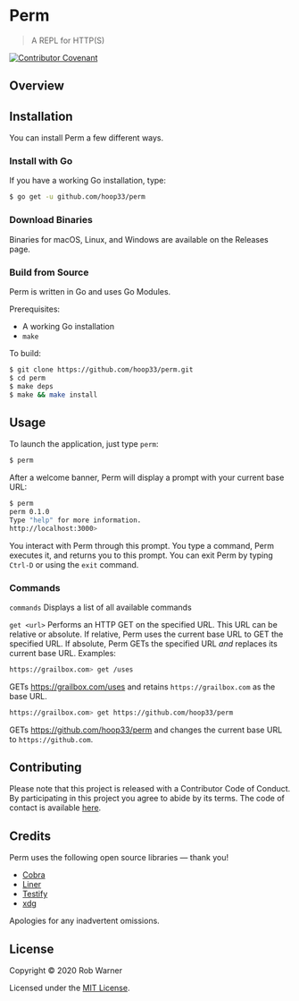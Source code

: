# Perm

> A REPL for HTTP(S)

[![Contributor Covenant](https://img.shields.io/badge/Contributor%20Covenant-v2.0%20adopted-ff69b4.svg)](code_of_conduct.md) 

## Overview

## Installation

You can install Perm a few different ways.

### Install with Go

If you have a working Go installation, type:

```sh
$ go get -u github.com/hoop33/perm
```

### Download Binaries

Binaries for macOS, Linux, and Windows are available on the Releases page.

### Build from Source

Perm is written in Go and uses Go Modules.

Prerequisites:

* A working Go installation
* `make`

To build:

```sh
$ git clone https://github.com/hoop33/perm.git
$ cd perm
$ make deps
$ make && make install
```

## Usage

To launch the application, just type `perm`:

```sh
$ perm
```

After a welcome banner, Perm will display a prompt with your current base URL:

```sh
$ perm
perm 0.1.0
Type "help" for more information.
http://localhost:3000>
```

You interact with Perm through this prompt. You type a command, Perm executes it, and returns you to this prompt. You can exit Perm by typing `Ctrl-D` or using the `exit` command.

### Commands

`commands`
Displays a list of all available commands

`get <url>`
Performs an HTTP GET on the specified URL. This URL can be relative or absolute. If relative, Perm uses the current base URL to GET the specified URL. If absolute, Perm GETs the specified URL _and_ replaces its current base URL. Examples:

```sh
https://grailbox.com> get /uses
```
GETs <https://grailbox.com/uses> and retains `https://grailbox.com` as the base URL.

```sh
https://grailbox.com> get https://github.com/hoop33/perm
```
GETs <https://github.com/hoop33/perm> and changes the current base URL to `https://github.com`.

## Contributing

Please note that this project is released with a Contributor Code of Conduct. By participating in this project you agree to abide by its terms. The code of contact is available [here](code_of_conduct.md).

## Credits

Perm uses the following open source libraries &mdash; thank you!

* [Cobra](https://github.com/spf13/cobra.git)
* [Liner](https://github.com/peterh/liner)
* [Testify](https://github.com/stretchr/testify)
* [xdg](https://github.com/adrg/xdg)

Apologies for any inadvertent omissions.

## License

Copyright &copy; 2020 Rob Warner

Licensed under the [MIT License](https://hoop33.mit-license.org/).
